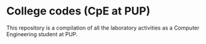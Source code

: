 # College codes (CpE at PUP)
This repository is a compilation of all the laboratory activities as a Computer Engineering student at PUP.
